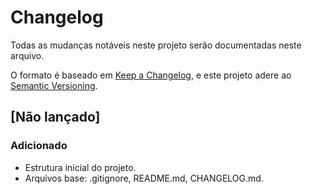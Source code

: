 # Changelog

Todas as mudanças notáveis neste projeto serão documentadas neste arquivo.

O formato é baseado em [Keep a Changelog](https://keepachangelog.com/pt-BR/1.0.0/),
e este projeto adere ao [Semantic Versioning](https://semver.org/spec/v2.0.0.html).

## [Não lançado]

### Adicionado
- Estrutura inicial do projeto.
- Arquivos base: .gitignore, README.md, CHANGELOG.md.
